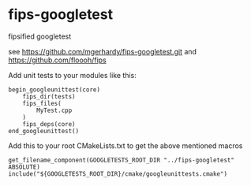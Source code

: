 fips-googletest
===============

fipsified googletest

see https://github.com/mgerhardy/fips-googletest.git and https://github.com/floooh/fips

Add unit tests to your modules like this:
```
begin_googleunittest(core)
    fips_dir(tests)
    fips_files(
        MyTest.cpp
    )
    fips_deps(core)
end_googleunittest()
```

Add this to your root CMakeLists.txt to get the above mentioned macros

```
get_filename_component(GOOGLETESTS_ROOT_DIR "../fips-googletest" ABSOLUTE)
include("${GOOGLETESTS_ROOT_DIR}/cmake/googleunittests.cmake")
```
